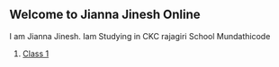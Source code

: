 ## Welcome to Jianna Jinesh Online

I am Jianna Jinesh. Iam Studying in CKC rajagiri School Mundathicode

1. [Class 1](https://github.com/jiannajinesh/School/blob/gh-pages/1.md)
